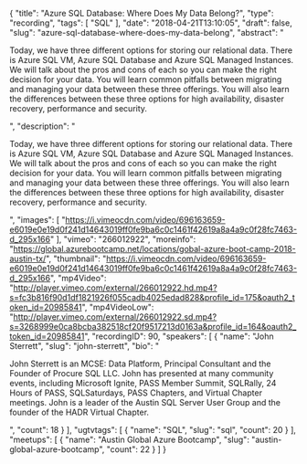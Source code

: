 {
  "title": "Azure SQL Database: Where Does My Data Belong?",
  "type": "recording",
  "tags": [
    "SQL"
  ],
  "date": "2018-04-21T13:10:05",
  "draft": false,
  "slug": "azure-sql-database-where-does-my-data-belong",
  "abstract": "<p>Today, we have three different options for storing our relational data. There is Azure SQL VM, Azure SQL Database and Azure SQL Managed Instances.  We will talk about the pros and cons of each so you can make the right decision for your data.  You will learn common pitfalls between migrating and managing your data between these three offerings.  You will also learn the differences between these three options for high availability, disaster recovery, performance and security.</p>",
  "description": "<p>Today, we have three different options for storing our relational data. There is Azure SQL VM, Azure SQL Database and Azure SQL Managed Instances.  We will talk about the pros and cons of each so you can make the right decision for your data.  You will learn common pitfalls between migrating and managing your data between these three offerings.  You will also learn the differences between these three options for high availability, disaster recovery, performance and security.</p>",
  "images": [
    "https://i.vimeocdn.com/video/696163659-e6019e0e19d0f241d14643019ff0fe9ba6c0c1461f42619a8a4a9c0f28fc7463-d_295x166"
  ],
  "vimeo": "266012922",
  "moreinfo": "https://global.azurebootcamp.net/locations/gobal-azure-boot-camp-2018-austin-tx/",
  "thumbnail": "https://i.vimeocdn.com/video/696163659-e6019e0e19d0f241d14643019ff0fe9ba6c0c1461f42619a8a4a9c0f28fc7463-d_295x166",
  "mp4Video": "http://player.vimeo.com/external/266012922.hd.mp4?s=fc3b816f90d1df1821926f055cadb4025edad828&profile_id=175&oauth2_token_id=20985841",
  "mp4VideoLow": "http://player.vimeo.com/external/266012922.sd.mp4?s=3268999e0ca8bcba382518cf20f9517213d0163a&profile_id=164&oauth2_token_id=20985841",
  "recordingID": 90,
  "speakers": [
    {
      "name": "John Sterrett",
      "slug": "john-sterrett",
      "bio": "<p>John Sterrett is an MCSE: Data Platform, Principal Consultant and the Founder of Procure SQL LLC.  John has presented at many community events, including Microsoft Ignite, PASS Member Summit, SQLRally, 24 Hours of PASS, SQLSaturdays, PASS Chapters, and Virtual Chapter meetings. John is a leader of the Austin SQL Server User Group and the founder of the HADR Virtual Chapter.</p>",
      "count": 18
    }
  ],
  "ugtvtags": [
    {
      "name": "SQL",
      "slug": "sql",
      "count": 20
    }
  ],
  "meetups": [
    {
      "name": "Austin Global Azure Bootcamp",
      "slug": "austin-global-azure-bootcamp",
      "count": 22
    }
  ]
}